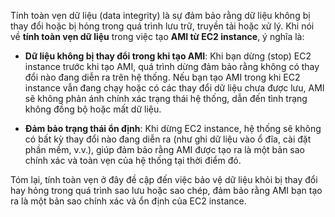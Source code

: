 Tính toàn vẹn dữ liệu (data integrity) là sự đảm bảo rằng dữ liệu không bị thay đổi hoặc bị hỏng trong quá trình lưu trữ, truyền tải hoặc xử lý. Khi nói về **tính toàn vẹn dữ liệu** trong việc tạo **AMI từ EC2 instance**, ý nghĩa là:

- **Dữ liệu không bị thay đổi trong khi tạo AMI**: Khi bạn dừng (stop) EC2 instance trước khi tạo AMI, quá trình dừng đảm bảo rằng không có thay đổi nào đang diễn ra trên hệ thống. Nếu bạn tạo AMI trong khi EC2 instance vẫn đang chạy hoặc có các thay đổi dữ liệu chưa được lưu, AMI sẽ không phản ánh chính xác trạng thái hệ thống, dẫn đến tình trạng không đồng bộ hoặc mất dữ liệu.

- **Đảm bảo trạng thái ổn định**: Khi dừng EC2 instance, hệ thống sẽ không có bất kỳ thay đổi nào đang diễn ra (như ghi dữ liệu vào ổ đĩa, cài đặt phần mềm, v.v.), giúp đảm bảo rằng AMI được tạo ra là một bản sao chính xác và toàn vẹn của hệ thống tại thời điểm đó.

Tóm lại, tính toàn vẹn ở đây đề cập đến việc bảo vệ dữ liệu khỏi bị thay đổi hay hỏng trong quá trình sao lưu hoặc sao chép, đảm bảo rằng AMI bạn tạo ra là một bản sao chính xác và ổn định của EC2 instance.